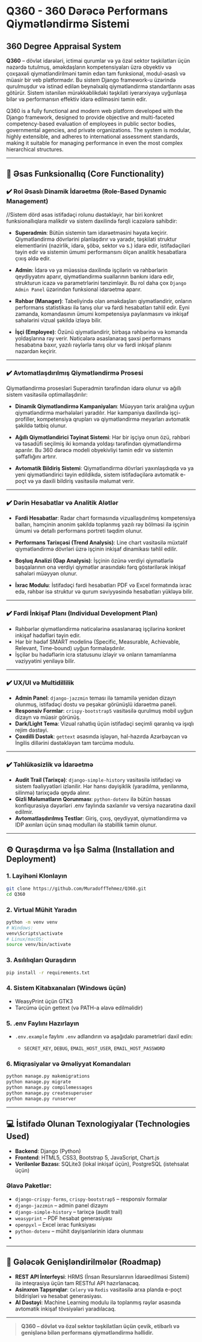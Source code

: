 # Q360 - 360 Dərəcə Performans Qiymətləndirmə Sistemi

## 360 Degree Appraisal System

**Q360** – dövlət idarələri, ictimai qurumlar və ya özəl sektor təşkilatları üçün nəzərdə tutulmuş, əməkdaşların kompetensiyaları üzrə obyektiv və çoxşaxəli qiymətləndirilməni təmin edən tam funksional, modul-əsaslı və müasir bir veb platformadır. Bu sistem Django framework-u üzərində qurulmuşdur və istinad edilən beynəlxalq qiymətləndirmə standartlarını əsas götürür. Sistem istənilən mürəkkəblikdəki təşkilati iyerarxiyaya uyğunlaşa bilər və performansın effektiv idarə edilməsini təmin edir.

Q360 is a fully functional and modern web platform developed with the Django framework, designed to provide objective and multi-faceted competency-based evaluation of employees in public sector bodies, governmental agencies, and private organizations. The system is modular, highly extensible, and adheres to international assessment standards, making it suitable for managing performance in even the most complex hierarchical structures.

---

## 🔹 Əsas Funksionallıq (Core Functionality)

### ✔️ Rol Əsaslı Dinamik İdarəetmə (Role-Based Dynamic Management)

//Sistem dörd əsas istifadəçi rolunu dəstəkləyir, hər biri konkret funksionallıqlara malikdir və sistem daxilində fərqli icazələrə sahibdir:

* **Superadmin**: Bütün sistemin tam idarəetməsini həyata keçirir. Qiymətləndirmə dövrlərini planlaşdırır və yaradır, təşkilati struktur elementlərini (nazirlik, idarə, şöbə, sektor və s.) idarə edir, istifadəçiləri təyin edir və sistemin ümumi performansını ölçən analitik hesabatlara çıxış əldə edir.

* **Admin**: İdarə və ya müəssisə daxilində işçilərin və rəhbərlərin qeydiyyatını aparır, qiymətləndirmə suallarının bankını idarə edir, strukturun icazə və parametrlərini tənzimləyir. Bu rol daha çox `Django Admin Panel` üzərindən funksional idarəetmə aparır.

* **Rəhbər (Manager)**: Tabeliyində olan əməkdaşları qiymətləndirir, onların performans statistikası ilə tanış olur və fərdi hesabatları təhlil edir. Eyni zamanda, komandasının ümumi kompetensiya paylanmasını və inkişaf sahələrini vizual şəkildə izləyə bilir.

* **İşçi (Employee)**: Özünü qiymətləndirir, birbaşa rəhbərinə və komanda yoldaşlarına rəy verir. Nəticələrə əsaslanaraq şəxsi performans hesabatına baxır, yazılı rəylərlə tanış olur və fərdi inkişaf planını nəzərdən keçirir.

---

### ✔️ Avtomatlaşdırılmış Qiymətləndirmə Prosesi

Qiymətləndirmə prosesləri Superadmin tərəfindən idarə olunur və ağıllı sistem vasitəsilə optimallaşdırılır:

* **Dinamik Qiymətləndirmə Kampaniyaları**: Müəyyən tarix aralığına uyğun qiymətləndirmə mərhələləri yaradılır. Hər kampaniya daxilində işçi-profiller, kompetensiya qrupları və qiymətləndirmə meyarları avtomatik şəkildə tətbiq olunur.

* **Ağıllı Qiymətləndirici Təyinat Sistemi**: Hər bir işçiyə onun özü, rəhbəri və təsadüfi seçilmiş iki komanda yoldaşı tərəfindən qiymətləndirmə aparılır. Bu 360 dərəcə modeli obyekivliyi təmin edir və sistemin şəffaflığını artırır.

* **Avtomatik Bildiriş Sistemi**: Qiymətləndirmə dövrləri yaxınlaşdıqda və ya yeni qiymətləndirici təyin edildikdə, sistem istifadəçilərə avtomatik e-poçt və ya daxili bildiriş vasitəsilə məlumat verir.

---

### ✔️ Dərin Hesabatlar və Analitik Alətlər

* **Fərdi Hesabatlar**: Radar chart formasında vizuallaşdırılmış kompetensiya balları, həmçinin anonim şəkildə toplanmış yazılı rəy bölməsi ilə işçinin ümumi və detallı performans portreti təqdim olunur.

* **Performans Tarixçəsi (Trend Analysis)**: Line chart vasitəsilə müxtəlif qiymətləndirmə dövrləri üzrə işçinin inkişaf dinamikası təhlil edilir.

* **Boşluq Analizi (Gap Analysis)**: İşçinin özünə verdiyi qiymətlərlə başqalarının ona verdiyi qiymətlər arasındakı fərq göstərilərək inkişaf sahələri müəyyən olunur.

* **İxrac Modulu**: İstifadəçi fərdi hesabatları PDF və Excel formatında ixrac edə, rəhbər isə struktur və qurum səviyyəsində hesabatları yükləyə bilir.

---

### ✔️ Fərdi İnkişaf Planı (Individual Development Plan)

* Rəhbərlər qiymətləndirmə nəticələrinə əsaslanaraq işçilərinə konkret inkişaf hədəfləri təyin edir.
* Hər bir hədəf SMART modelinə (Specific, Measurable, Achievable, Relevant, Time-bound) uyğun formalaşdırılır.
* İşçilər bu hədəflərin icra statusunu izləyir və onların tamamlanma vəziyyətini yeniləyə bilir.

---

### ✔️ UX/UI və Multidillilik

* **Admin Panel**: `django-jazzmin` teması ilə tamamilə yenidən dizayn olunmuş, istifadəçi dostu və peşəkar görünüşlü idarəetmə paneli.
* **Responsiv Formlar**: `crispy-bootstrap5` vasitəsilə qurulmuş mobil uyğun dizayn və müasir görünüş.
* **Dark/Light Tema**: Vizual rahatlıq üçün istifadəçi seçimli qaranlıq və işıqlı rejim dəstəyi.
* **Çoxdilli Dəstək**: `gettext` əsasında işləyən, hal-hazırda Azərbaycan və İngilis dillərini dəstəkləyən tam tərcümə modulu.

---

### ✔️ Təhlükəsizlik və İdarəetmə

* **Audit Trail (Tarixçə)**: `django-simple-history` vasitəsilə istifadəçi və sistem fəaliyyətləri izlənilir. Hər hansı dəyişiklik (yaradılma, yenilənmə, silinmə) tarixçədə qeydə alınır.
* **Gizli Məlumatların Qorunması**: `python-dotenv` ilə bütün həssas konfiqurasiya dəyərləri .env faylında saxlanılır və versiya nəzarətinə daxil edilmir.
* **Avtomatlaşdırılmış Testlər**: Giriş, çıxış, qeydiyyat, qiymətləndirmə və IDP axınları üçün sınaq modulları ilə stabillik təmin olunur.

---

## ⚙️ Quraşdırma və İşə Salma (Installation and Deployment)

### 1. Layihəni Klonlayın

```bash
git clone https://github.com/MuradoffTehmez/Q360.git
cd Q360
```

### 2. Virtual Mühit Yaradın

```bash
python -m venv venv
# Windows:
venv\Scripts\activate
# Linux/macOS:
source venv/bin/activate
```

### 3. Asılılıqları Quraşdırın

```bash
pip install -r requirements.txt
```

### 4. Sistem Kitabxanaları (Windows üçün)

* WeasyPrint üçün GTK3
* Tərcümə üçün gettext (və PATH-a əlavə edilməlidir)

### 5. .env Faylını Hazırlayın

* `.env.example` faylını `.env` adlandırın və aşağıdakı parametrləri daxil edin:

  * `SECRET_KEY`, `DEBUG`, `EMAIL_HOST_USER`, `EMAIL_HOST_PASSWORD`

### 6. Miqrasiyalar və Əməliyyat Komandaları

```bash
python manage.py makemigrations
python manage.py migrate
python manage.py compilemessages
python manage.py createsuperuser
python manage.py runserver
```

---

## 💻 İstifadə Olunan Texnologiyalar (Technologies Used)

* **Backend**: Django (Python)
* **Frontend**: HTML5, CSS3, Bootstrap 5, JavaScript, Chart.js
* **Verilənlər Bazası**: SQLite3 (lokal inkişaf üçün), PostgreSQL (istehsalat üçün)

### Əlavə Paketlər:

* `django-crispy-forms`, `crispy-bootstrap5` – responsiv formalar
* `django-jazzmin` – admin panel dizaynı
* `django-simple-history` – tarixçə (audit trail)
* `weasyprint` – PDF hesabat generasiyası
* `openpyxl` – Excel ixrac funksiyası
* `python-dotenv` – mühit dəyişənlərinin idarə olunması
* 
---

## 🚀 Gələcək Genişləndirilmələr (Roadmap)

* **REST API İnterfeysi**: HRMS (İnsan Resurslarının İdarəedilməsi Sistemi) ilə inteqrasiya üçün tam RESTful API hazırlanacaq.
* **Asinxron Tapşırıqlar**: `Celery` və `Redis` vasitəsilə arxa planda e-poçt bildirişləri və hesabat generasiyası.
* **AI Dəstəyi**: Machine Learning modulu ilə toplanmış rəylər əsasında avtomatik inkişaf tövsiyələri yaradılacaq.

---

> **Q360 – dövlət və özəl sektor təşkilatları üçün çevik, etibarlı və genişlənə bilən performans qiymətləndirmə həllidir.**
